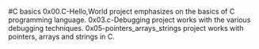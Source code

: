 #C basics
0x00.C-Hello,World project emphasizes on the basics of C programming language.
0x03.c-Debugging project works with the various debugging techniques.
0x05-pointers_arrays_strings project works with pointers, arrays and strings in C.
